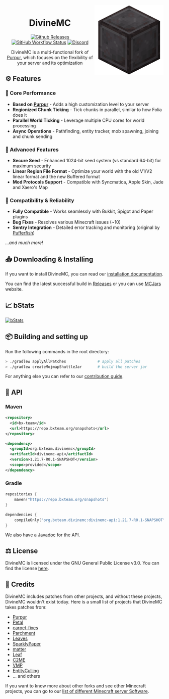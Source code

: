<img src="/public/logo.png" height="220" alt="DivineMC Face" align="right">
<div align="center">

# DivineMC

[![Github Releases](https://img.shields.io/badge/Download-Releases-blue?&style=for-the-badge)](https://github.com/BX-Team/DivineMC/releases)
[![GitHub Workflow Status](https://img.shields.io/github/actions/workflow/status/BX-Team/DivineMC/build-1217.yml?logo=GoogleAnalytics&logoColor=ffffff&style=for-the-badge)](https://github.com/BX-Team/DivineMC/actions)
[![Discord](https://img.shields.io/discord/931595732752953375?color=5865F2&label=discord&style=for-the-badge)](https://discord.gg/qNyybSSPm5)

DivineMC is a multi-functional fork of [Purpur](https://github.com/PurpurMC/Purpur), which focuses on the flexibility of your server and its optimization
</div>

## ⚙️ Features

### 🚀 Core Performance
- **Based on [Purpur](https://github.com/PurpurMC/Purpur)** - Adds a high customization level to your server
- **Regionized Chunk Ticking** - Tick chunks in parallel, similar to how Folia does it
- **Parallel World Ticking** - Leverage multiple CPU cores for world processing
- **Async Operations** - Pathfinding, entity tracker, mob spawning, joining and chunk sending

### 🔧 Advanced Features
- **Secure Seed** - Enhanced 1024-bit seed system (vs standard 64-bit) for maximum security 
- **Linear Region File Format** - Optimize your world with the old V1/V2 linear format and the new Buffered format
- **Mod Protocols Support** - Compatible with Syncmatica, Apple Skin, Jade and Xaero's Map

### 🔌 Compatibility & Reliability
- **Fully Compatible** - Works seamlessly with Bukkit, Spigot and Paper plugins
- **Bug Fixes** - Resolves various Minecraft issues (~10)
- **Sentry Integration** - Detailed error tracking and monitoring (original by [Pufferfish](https://github.com/pufferfish-gg/Pufferfish))

*...and much more!*

## 📥 Downloading & Installing
If you want to install DivineMC, you can read our [installation documentation](https://bxteam.org/docs/divinemc/getting-started/installation).

You can find the latest successful build in [Releases](https://github.com/BX-Team/DivineMC/releases) or you can use [MCJars](https://mcjars.app/DIVINEMC/versions) website.

## 📈 bStats
[![bStats](https://bstats.org/signatures/server-implementation/DivineMC.svg)](https://bstats.org/plugin/server-implementation/DivineMC)

## 📦 Building and setting up
Run the following commands in the root directory:

```bash
> ./gradlew applyAllPatches              # apply all patches
> ./gradlew createMojmapShuttleJar       # build the server jar
```

For anything else you can refer to our [contribution guide](https://bxteam.org/docs/divinemc/development/contributing).

## 🧪 API

### Maven
```xml
<repository>
  <id>bx-team</id>
  <url>https://repo.bxteam.org/snapshots</url>
</repository>
```
```xml
<dependency>
  <groupId>org.bxteam.divinemc</groupId>
  <artifactId>divinemc-api</artifactId>
  <version>1.21.7-R0.1-SNAPSHOT</version>
  <scope>provided</scope>
</dependency>
```

### Gradle
```kotlin
repositories {
    maven("https://repo.bxteam.org/snapshots")
}
```
```kotlin
dependencies {
    compileOnly("org.bxteam.divinemc:divinemc-api:1.21.7-R0.1-SNAPSHOT")
}
```

We also have a [Javadoc](https://repo.bxteam.org/javadoc/snapshots/org/bxteam/divinemc/divinemc-api/1.21.7-R0.1-SNAPSHOT/raw/index.html) for the API.

## ⚖️ License
DivineMC is licensed under the GNU General Public License v3.0. You can find the license [here](LICENSE).

## 📜 Credits
DivineMC includes patches from other projects, and without these projects, DivineMC wouldn't exist today. Here is a small list of projects that DivineMC takes patches from:

- [Purpur](https://github.com/PurpurMC/Purpur)
- [Petal](https://github.com/Bloom-host/Petal)
- [carpet-fixes](https://github.com/fxmorin/carpet-fixes)
- [Parchment](https://github.com/ProjectEdenGG/Parchment)
- [Leaves](https://github.com/LeavesMC/Leaves)
- [SparklyPaper](https://github.com/SparklyPower/SparklyPaper)
- [matter](https://github.com/plasmoapp/matter)
- [Leaf](https://github.com/Winds-Studio/Leaf)
- [C2ME](https://github.com/RelativityMC/C2ME-fabric)
- [VMP](https://github.com/RelativityMC/VMP-fabric)
- [EntityCulling](https://github.com/tr7zw/EntityCulling)
- ... and others

If you want to know more about other forks and see other Minecraft projects, you can go to our [list of different Minecraft server Software](https://gist.github.com/NONPLAYT/48742353af8ae36bcef5d1c36de9730a).
